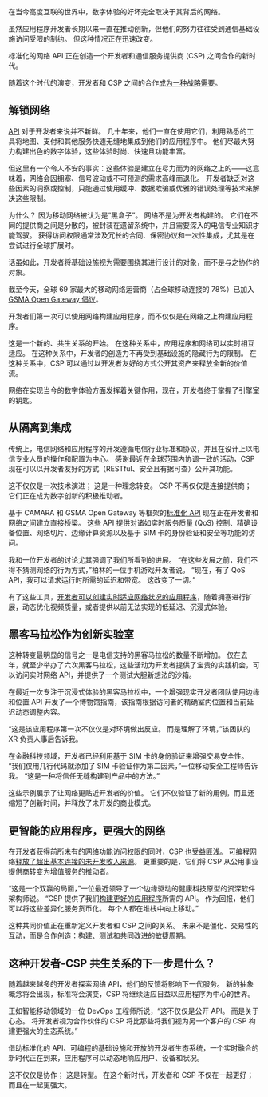 在当今高度互联的世界中，数字体验的好坏完全取决于其背后的网络。

虽然应用程序开发者长期以来一直在推动创新，但他们的努力往往受到通信基础设施访问受限的制约。 但这种情况正在迅速改变。

标准化的网络 API 正在创造一个开发者和通信服务提供商 (CSP) 之间合作的新时代。

随着这个时代的演变，开发者和 CSP 之间的合作[成为一种战略需要](https://thenewstack.io/tackle-api-sprawl-with-a-holistic-discovery-strategy/)。

## 解锁网络

[API](https://thenewstack.io/api-management/) 对于开发者来说并不新鲜。 几十年来，他们一直在使用它们，利用熟悉的工具将地图、支付和其他服务快速无缝地集成到他们的应用程序中。 他们尽最大努力构建出色的数字体验，这些体验时尚、快速且功能丰富。

但这里有一个令人不安的事实：这些体验是建立在尽力而为的网络之上的——这意味着，网络会因拥塞、信号波动或不可预测的需求高峰而退化。 开发者缺乏对这些因素的洞察或控制，只能通过使用缓冲、数据欺骗或优雅的错误处理等技术来解决这些限制。

为什么？ 因为移动网络被认为是“黑盒子”。 网络不是为开发者构建的。 它们在不同的提供商之间是分散的，被封装在遗留系统中，并且需要深入的电信专业知识才能驾驭。 获得访问权限通常涉及冗长的合同、保密协议和一次性集成，尤其是在尝试进行全球扩展时。

话虽如此，开发者将基础设施视为需要围绕其进行设计的对象，而不是与之协作的对象。

截至今天，全球 69 家最大的移动网络运营商（占全球移动连接的 78%）已加入 [GSMA Open Gateway 倡议](https://www.gsma.com/solutions-and-impact/gsma-open-gateway/supporters/)。

开发者们第一次可以使用网络构建应用程序，而不仅仅是在网络之上构建应用程序。

这是一个新的、共生关系的开始。 在这种关系中，应用程序和网络可以实时相互适应。 在这种关系中，开发者的创造力不再受到基础设施的隐藏行为的限制。 在这种关系中，CSP 可以通过以开发者友好的方式公开其资产来释放全新的价值流。

网络在实现当今的数字体验方面发挥着关键作用，现在，开发者终于掌握了引擎室的钥匙。

## 从隔离到集成

传统上，电信网络和应用程序的开发遵循电信行业标准和协议，并且在设计上以电信专业人员的操作和配置为中心。 感谢最近在全球范围内协调一致的活动，CSP 现在可以以开发者友好的方式（RESTful、安全且有据可查）公开其功能。

这不仅仅是一次技术演进； 这是一种理念转变。 CSP 不再仅仅是连接提供商； 它们正在成为数字创新的积极推动者。

基于 CAMARA 和 GSMA Open Gateway 等框架的[标准化 API](https://thenewstack.io/dapr-create-applications-faster-with-standardized-apis/) 现在正在开发者和网络之间建立直接桥梁。 这些 API 提供对诸如实时服务质量 (QoS) 控制、精确设备位置、网络切片、边缘计算资源以及基于 SIM 卡的身份验证和安全等功能的访问。

我和一位开发者的讨论尤其强调了我们所看到的进展。 “在这些发展之前，我们不得不猜测网络的行为方式，”柏林的一位手机游戏开发者说。 “现在，有了 QoS API，我可以请求运行时所需的延迟和带宽。 这改变了一切。”

有了这些工具，[开发者可以创建实时适应网络状况的应用程序](https://thenewstack.io/how-to-build-scalable-real-time-applications-with-javascript/)，随着拥塞进行扩展，动态优化视频质量，或者提供以前无法实现的低延迟、沉浸式体验。

## 黑客马拉松作为创新实验室

这种转变最明显的信号之一是电信支持的黑客马拉松的数量不断增加。 仅在去年，就至少举办了六次黑客马拉松，这些活动为开发者提供了宝贵的实践机会，可以访问实时网络 API，并提供了一个测试大胆新想法的沙箱。

在最近一次专注于沉浸式体验的黑客马拉松中，一个增强现实开发者团队使用边缘和位置 API 开发了一个博物馆指南，该指南根据访问者的精确室内位置和当前延迟动态调整内容。

“这是该应用程序第一次不仅仅是对环境做出反应。 而是理解了环境，”该团队的 XR 负责人事后告诉我。

在金融科技领域，开发者已经利用基于 SIM 卡的身份验证来增强交易安全性。 “我们仅用几行代码就添加了 SIM 卡验证作为第二因素，”一位移动安全工程师告诉我。 “这是一种将信任无缝构建到产品中的方法。”

这些示例展示了让网络更贴近开发者的价值。 它们不仅验证了新的用例，而且还缩短了创新时间，并释放了未开发的商业模式。

## 更智能的应用程序，更强大的网络

在开发者获得前所未有的网络功能访问权限的同时，CSP 也受益匪浅。 可编程网络[释放了超出基本连接的未开发收入来源](https://thenewstack.io/apis-are-driving-new-business-models-and-unlocking-revenue-streams/)。 更重要的是，它们将 CSP 从公用事业提供商转变为增值服务的推动者。

“这是一个双赢的局面，”一位最近领导了一个边缘驱动的健康科技原型的资深软件架构师说。 “CSP 提供了我们[构建更好的应用程序](https://thenewstack.io/distributed-data-not-apps-build-the-foundation-for-web3/)所需的 API。 作为回报，他们可以将这些差异化服务货币化。 每个人都在堆栈中向上移动。”

这种共同价值正在重新定义开发者和 CSP 之间的关系。 未来不是僵化、交易性的互动，而是合作创造：构建、测试和共同改进的敏捷周期。

## 这种开发者-CSP 共生关系的下一步是什么？

随着越来越多的开发者探索网络 API，他们的反馈将影响下一代服务。 新的抽象概念将会出现，标准将会演变，CSP 将继续适应日益以应用程序为中心的世界。

正如智能移动领域的一位 DevOps 工程师所说，“这不仅仅是公开 API。 而是关于心态。 将开发者视为合作伙伴的 CSP 将比那些将我们视为另一个客户的 CSP 构建更强大的生态系统。”

借助标准化的 API、可编程的基础设施和开放的开发者生态系统，一个实时融合的新时代正在到来，应用程序可以动态地响应用户、设备和状况。

这不仅仅是协作； 这是转型。 在这个新时代，开发者和 CSP 不仅在一起更好； 而且在一起更强大。